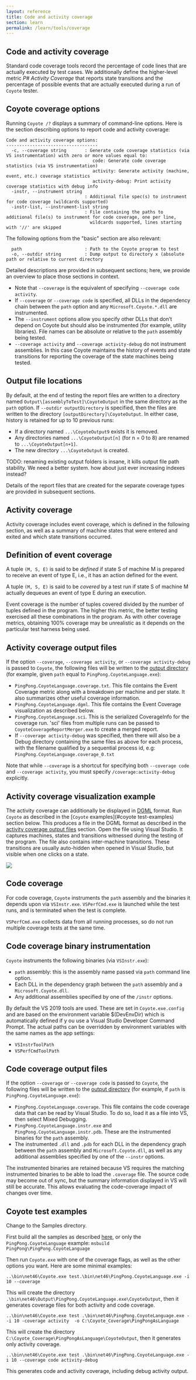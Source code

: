 ```yaml
---
layout: reference
title: Code and activity coverage
section: learn
permalink: /learn/tools/coverage
---
```


## Code and activity coverage

Standard code coverage tools record the percentage of code lines that are actually executed by test cases. We additionally define the higher-level metric _P# Activity Coverage_ that reports state transitions and the percentage of possible events that are actually executed during a run of `Coyote` tester.

## Coyote coverage options

Running `Coyote /?` displays a summary of command-line options. Here is the section describing options to report code and activity coverage:
`````
Code and activity coverage options:
-----------------------------------
  -c, --coverage string       : Generate code coverage statistics (via VS instrumentation) with zero or more values equal to:
                                 code: Generate code coverage statistics (via VS instrumentation)
                                 activity: Generate activity (machine, event, etc.) coverage statistics
                                 activity-debug: Print activity coverage statistics with debug info
  -instr, --instrument string
                              : Additional file spec(s) to instrument for code coverage (wildcards supported)
  -instr-list, --instrument-list string
                              : File containing the paths to additional file(s) to instrument for code coverage, one per line,
                                wildcards supported, lines starting with '//' are skipped
`````

The following options from the "basic" section are also relevant:
```
  path                        : Path to the Coyote program to test
  -o, --outdir string         : Dump output to directory x (absolute path or relative to current directory
```

Detailed descriptions are provided in subsequent sections; here, we provide an overview to place those sections in context.

* Note that `--coverage` is the equivalent of specifying `--coverage code activity`.
* If `--coverage` or `--coverage code` is specified, all DLLs in the dependency chain between the `path` option and any `Microsoft.Coyote.*.dll` are instrumented.
* The `--instrument` options allow you specify other DLLs that don’t depend on Coyote but should also be instrumented (for example, utility libraries). File names can be absolute or relative to the `path` assembly being tested.
* `--coverage activity` and `--coverage activity-debug` do not instrument assemblies. In this case Coyote maintains the history of events and state transitions for reporting the coverage of the state machines being tested.

## Output file locations

By default, at the end of testing the report files are written to a directory named `Output\[assemblyToTest]\CoyoteOutput` in the same directory as the `path` option. If `--outdir outputDirectory` is specified, then the files are written to the directory `[outputDirectory]\CoyoteOutput`. In either case, history is retained for up to 10 previous runs:
  * If a directory named `...\CoyoteOutput9` exists it is removed.
  * Any directories named `...\CoyoteOutput[n]` (for n = 0 to 8) are renamed to `...\CoyoteOutput[n+1]`.
  * The new directory `...\CoyoteOutput` is created.

TODO: renaming existing output folders is insane, it kills output file path stability. We need a better system.
how about just ever increasing indexes instead?

Details of the report files that are created for the separate coverage types are provided in subsequent sections.

## Activity coverage

Activity coverage includes event coverage, which is defined in the following section, as well as a summary of machine states that were entered and exited and which state transitions occurred.

## Definition of event coverage

A tuple `(M, S, E)` is said to be _defined_ if state S of machine M is prepared to receive an event of type E, i.e., it has an action defined for the event.

A tuple `(M, S, E)` is said to be _covered_ by a test run if state S of machine M actually dequeues an event of type E during an execution.

Event coverage is the number of tuples covered divided by the number of tuples defined in the program. The higher this metric, the better testing exercised all these combinations in the program. As with other coverage metrics, obtaining 100% coverage may be unrealistic as it depends on the particular test harness being used.

## Activity coverage output files

If the option `--coverage`, `--coverage activity`, or `--coverage activity-debug` is passed to `Coyote`, the following files will be written to the [output directory](#output-file-locations) (for example, given `path` equal to `PingPong.CoyoteLanguage.exe`):
* `PingPong.CoyoteLanguage.coverage.txt`. This file contains the Event Coverage metric along with a breakdown per machine and per state. It also summarizes other useful coverage information.
* `PingPong.CoyoteLanguage.dgml`. This file contains the Event Coverage visualization as described below.
* `PingPong.CoyoteLanguage.sci`. This is the serialized CoverageInfo for the coverage run. 'sci' files from multiple runs can be passed to `CoyoteCoverageReportMerger.exe` to create a merged report.
* If `--coverage activity-debug` was specified, then there will also be a Debug directory containing the same files as above for each process, with the filename qualified by a sequential process id, e.g: `PingPong.CoyoteLanguage.coverage_0.txt`

Note that while `--coverage` is a shortcut for specifying both `--coverage code` and `--coverage activity`, you must specify `/coverage:activity-debug` explicitly.

## Activity coverage visualization example

The activity coverage can additionally be displayed in [DGML](https://en.wikipedia.org/wiki/DGML) format. Run `Coyote` as described in the [`Coyote` examples](#coyote test-examples) section below. This produces a file in the DGML format as described in the [activity coverage output files](#activity-coverage-output-files) section. Open the file using Visual Studio. It captures machines, states and transitions witnessed during the testing of the program. The file also contains inter-machine transitions. These transitions are usually auto-hidden when opened in Visual Studio, but visible when one clicks on a state.

![](/Coyote/assets/images/PingPongVisualization.png)

## Code coverage

For code coverage, `Coyote` instruments the `path` assembly and the binaries it depends upon via `VSInstr.exe`. `VSPerfCmd.exe` is launched while the test runs, and is terminated when the test is complete.

`VSPerfCmd.exe` collects data from all running processes, so do not run multiple coverage tests at the same time.

## Code coverage binary instrumentation

`Coyote` instruments the following binaries (via `VSInstr.exe`):
* `path` assembly: this is the assembly name passed via `path` command line option.
* Each DLL in the dependency graph between the `path` assembly and a `Microsoft.Coyote.dll`.
* Any additional assemblies specified by one of the `/instr` options.

By default the VS 2019 tools are used. These are set in `Coyote.exe.config` and are based on the environment variable $(DevEnvDir) which
is automatically defined if y ou use a Visual Studio Developer Command Prompt. The actual paths can be overridden by environment variables
with the same names as the app settings:
- `VSInstrToolPath`
- `VSPerfCmdToolPath`

## Code coverage output files

If the option `--coverage` or `--coverage code` is passed to `Coyote`, the following files will be written to the [output directory](#output-file-locations) (for example, if `path` is `PingPong.CoyoteLanguage.exe`):
* `PingPong.CoyoteLanguage.coverage`. This file contains the code coverage data that can be read by Visual Studio. To do so, load it as a file into VS, then select Mixed Debugging.
* `PingPong.CoyoteLanguage.instr.exe` and `PingPong.CoyoteLanguage.instr.pdb`. These are the instrumented binaries for the `path` assembly.
* The instrumented `.dll` and `.pdb` for each DLL in the dependency graph between the `path` assembly and `Microsoft.Coyote.dll`, as well as any additional assemblies specified by one of the `--instr` options.

The instrumented binaries are retained because VS requires the matching instrumented binaries to be able to load the `.coverage` file. The source code may become out of sync, but the summary information displayed in VS will still be accurate. This allows evaluating the code-coverage impact of changes over time.

## Coyote test examples

Change to the Samples directory.

First build all the samples as described [here](https://github.com/p-org/Coyote/tree/master/Samples), or only the `PingPong.CoyoteLanguage` example: `msbuild PingPong\PingPong.CoyoteLanguage`

Then run `Coyote.exe` with one of the coverage flags, as well as the other options you want. Here are some minimal examples:
```
..\bin\net46\Coyote.exe test.\bin\net46\PingPong.CoyoteLanguage.exe -i 10 --coverage
```
This will create the directory `.\bin\net46\Output\PingPong.CoyoteLanguage.exe\CoyoteOutput`,
then it generates coverage files for both activity and code coverage.

```
..\bin\net46\Coyote.exe test .\bin\net46\PingPong.CoyoteLanguage.exe --i 10 -coverage activity  -o C:\Coyote_Coverage\PingPongAsLanguage
```
This will create the directory `C:\Coyote_Coverage\PingPongAsLanguage\CoyoteOutput`,
then it generates only activity coverage.

```
..\bin\net46\Coyote.exe test .\bin\net46\PingPong.CoyoteLanguage.exe -i 10 --coverage code activity-debug
```
This generates code and activity coverage, including debug activity output.
